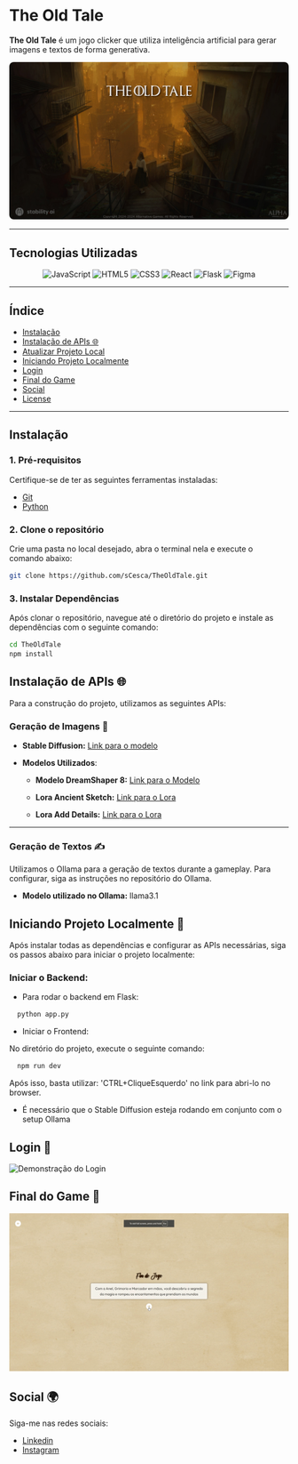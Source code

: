 # **The Old Tale**

**The Old Tale** é um jogo clicker que utiliza inteligência artificial para gerar imagens e textos de forma generativa.

<div align="center">
  <img src="./public/assets/images/background_menu.jpg" alt="Banner do Projeto" style="border-radius: 8px;">
</div>

---

## **Tecnologias Utilizadas**

<div align="center">
  <img src="https://img.shields.io/badge/javascript-%23323330.svg?style=for-the-badge&logo=javascript&logoColor=%23F7DF1E" alt="JavaScript">
  <img src="https://img.shields.io/badge/html5-%23E34F26.svg?style=for-the-badge&logo=html5&logoColor=white" alt="HTML5">
  <img src="https://img.shields.io/badge/css3-%231572B6.svg?style=for-the-badge&logo=css3&logoColor=white" alt="CSS3">
  <img src="https://img.shields.io/badge/react-%2320232a.svg?style=for-the-badge&logo=react&logoColor=%2361DAFB" alt="React">
  <img src="https://img.shields.io/badge/flask-%23000.svg?style=for-the-badge&logo=flask&logoColor=white" alt="Flask">
  <img src="https://img.shields.io/badge/figma-%23F24E1E.svg?style=for-the-badge&logo=figma&logoColor=white" alt="Figma">
</div>

---

## **Índice**

- [Instalação](#instalação)
- [Instalação de APIs 🌐](#instalação-de-apis)
- [Atualizar Projeto Local](#atualizar-projeto-local)
- [Iniciando Projeto Localmente](#iniciando-projeto-localmente)
- [Login](#login)
- [Final do Game](#final-do-game)
- [Social](#social)
- [License](#license)

---

## **Instalação**

### **1. Pré-requisitos**

Certifique-se de ter as seguintes ferramentas instaladas:
- [Git](https://git-scm.com/downloads)
- [Python](https://www.python.org/downloads/)

### **2. Clone o repositório**

Crie uma pasta no local desejado, abra o terminal nela e execute o comando abaixo:

```bash
git clone https://github.com/sCesca/TheOldTale.git
```

### **3. Instalar Dependências**

Após clonar o repositório, navegue até o diretório do projeto e instale as dependências com o seguinte comando:

```bash
cd TheOldTale
npm install
```

## **Instalação de APIs 🌐**

Para a construção do projeto, utilizamos as seguintes APIs:

### Geração de Imagens 🎨

- **Stable Diffusion:** [Link para o modelo](https://github.com/AUTOMATIC1111/stable-diffusion-webui)
  
- **Modelos Utilizados**:
  - **Modelo DreamShaper 8:** [Link para o Modelo](https://civitai.com/models/4384/dreamshaper)
    
  - **Lora Ancient Sketch:** [Link para o Lora](https://civitai.com/models/309555/paper-backgroundvintage-and-ragged-paper-background-game-prop-hand-drawn-draft)
    
  - **Lora Add Details:** [Link para o Lora](https://civitai.com/models/58390/detail-tweaker-lora-lora)

---

### Geração de Textos ✍️

Utilizamos o Ollama para a geração de textos durante a gameplay. Para configurar, siga as instruções no repositório do Ollama.

- **Modelo utilizado no Ollama:** llama3.1

## Iniciando Projeto Localmente 🚀

Após instalar todas as dependências e configurar as APIs necessárias, siga os passos abaixo para iniciar o projeto localmente:

### Iniciar o Backend:

- Para rodar o backend em Flask:
```bash
  python app.py
```

- Iniciar o Frontend:

No diretório do projeto, execute o seguinte comando:

```bash
  npm run dev
```

Após isso, basta utilizar: 'CTRL+CliqueEsquerdo' no link para abri-lo no browser.

- É necessário que o Stable Diffusion esteja rodando em conjunto com o setup Ollama

## Login 🔐
![Demonstração do Login](./gif-1.gif)

## Final do Game 🎉
![Demonstração do Final do Jogo](./gif-2.gif)

## Social 🌍

Siga-me nas redes sociais:

- [Linkedin](https://www.linkedin.com/in/samuelcesca/)
- [Instagram](https://www.instagram.com/samucesca)
